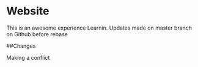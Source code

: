 # Website

This is an awesome experience
Learnin.
Updates made on master branch on Github before rebase

##Changes

Making a conflict
